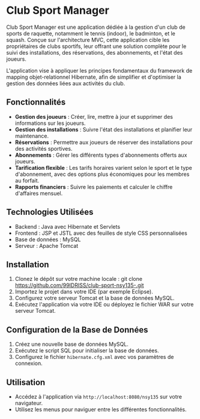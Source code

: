 # Club Sport Manager

Club Sport Manager est une application dédiée à la gestion d'un club de sports de raquette, notamment le tennis (indoor), le badminton, et le squash. Conçue sur l'architecture MVC, cette application cible les propriétaires de clubs sportifs, leur offrant une solution complète pour le suivi des installations, des réservations, des abonnements, et l'état des joueurs.

L'application vise à appliquer les principes fondamentaux du framework de mapping objet-relationnel Hibernate, afin de simplifier et d'optimiser la gestion des données liées aux activités du club.

## Fonctionnalités

- **Gestion des joueurs** : Créer, lire, mettre à jour et supprimer des informations sur les joueurs.
- **Gestion des installations** : Suivre l'état des installations et planifier leur maintenance.
- **Réservations** : Permettre aux joueurs de réserver des installations pour des activités sportives.
- **Abonnements** : Gérer les différents types d'abonnements offerts aux joueurs.
- **Tarification flexible** : Les tarifs horaires varient selon le sport et le type d'abonnement, avec des options plus économiques pour les membres au forfait.
- **Rapports financiers** : Suivre les paiements et calculer le chiffre d'affaires mensuel.

## Technologies Utilisées

- Backend : Java avec Hibernate et Servlets
- Frontend : JSP et JSTL avec des feuilles de style CSS personnalisées
- Base de données : MySQL
- Serveur : Apache Tomcat

## Installation

1. Clonez le dépôt sur votre machine locale : git clone https://github.com/99IDRISS/club-sport-nsy135-.git
2. Importez le projet dans votre IDE (par exemple Eclipse).
3. Configurez votre serveur Tomcat et la base de données MySQL.
4. Exécutez l'application via votre IDE ou déployez le fichier WAR sur votre serveur Tomcat.

## Configuration de la Base de Données

1. Créez une nouvelle base de données MySQL.
2. Exécutez le script SQL pour initialiser la base de données.
3. Configurez le fichier `hibernate.cfg.xml` avec vos paramètres de connexion.

## Utilisation

- Accédez à l'application via `http://localhost:8080/nsy135` sur votre navigateur.
- Utilisez les menus pour naviguer entre les différentes fonctionnalités.
